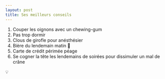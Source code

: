 ```yaml
---
layout: post
title: Ses meilleurs conseils
---
```


1. Couper les oignons avec un chewing-gum
1. Pas trop dormir
1. Clous de girofle pour anésthésier
1. Bière du lendemain matin :beer:
1. Carte de crédit périmée péage
1. Se cogner la tête les lendemains de soirées pour dissimuler un mal de crâne

:bulb:
